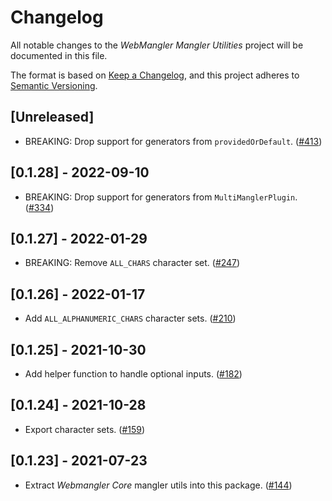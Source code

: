 # Changelog

All notable changes to the _WebMangler Mangler Utilities_ project will be
documented in this file.

The format is based on [Keep a Changelog], and this project adheres to [Semantic
Versioning].

## [Unreleased]

- BREAKING: Drop support for generators from `providedOrDefault`. ([#413])

## [0.1.28] - 2022-09-10

- BREAKING: Drop support for generators from `MultiManglerPlugin`. ([#334])

## [0.1.27] - 2022-01-29

- BREAKING: Remove `ALL_CHARS` character set. ([#247])

## [0.1.26] - 2022-01-17

- Add `ALL_ALPHANUMERIC_CHARS` character sets. ([#210])

## [0.1.25] - 2021-10-30

- Add helper function to handle optional inputs. ([#182])

## [0.1.24] - 2021-10-28

- Export character sets. ([#159])

## [0.1.23] - 2021-07-23

- Extract _Webmangler Core_ mangler utils into this package. ([#144])

[#144]: https://github.com/ericcornelissen/webmangler/pull/144
[#159]: https://github.com/ericcornelissen/webmangler/pull/159
[#182]: https://github.com/ericcornelissen/webmangler/pull/182
[#210]: https://github.com/ericcornelissen/webmangler/pull/210
[#247]: https://github.com/ericcornelissen/webmangler/pull/247
[#334]: https://github.com/ericcornelissen/webmangler/pull/334
[#413]: https://github.com/ericcornelissen/webmangler/pull/413
[keep a changelog]: https://keepachangelog.com/en/1.0.0/ "Keep a CHANGELOG"
[semantic versioning]: https://semver.org/spec/v2.0.0.html "Semantic versioning"
